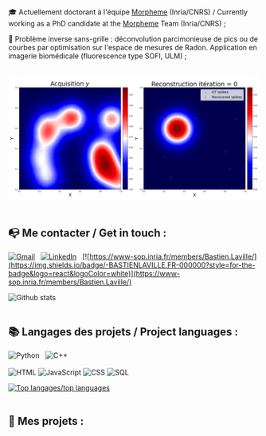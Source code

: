 🎓 Actuellement doctorant à l'équipe [Morpheme](https://team.inria.fr/morpheme/) (Inria/CNRS) / Currently working as a PhD candidate at the [Morpheme](https://team.inria.fr/morpheme/) Team (Inria/CNRS) ;

🔬 Problème inverse sans-grille : déconvolution parcimonieuse de pics ou de courbes par optimisation sur l'espace de mesures de Radon. Application en imagerie biomédicale (fluorescence type SOFI, ULM) ;

<br>
  <img src="https://github.com/XeBasTeX/XeBasTeX/blob/master/anim-sfw-2d.gif"/>
<br>

<br>

## 📭 Me contacter / Get in touch :


[![Gmail](https://img.shields.io/badge/-GMAIL-D14836?style=for-the-badge&logo=gmail&logoColor=white)](mailto:bastien.laville@inria.fr)
&nbsp; [![LinkedIn](https://img.shields.io/badge/-LINKEDIN-0077B5?style=for-the-badge&logo=linkedin&logoColor=white)](https://www.linkedin.com/in/bastien-laville/)
&nbsp; [![https://www-sop.inria.fr/members/Bastien.Laville/](https://img.shields.io/badge/-BASTIENLAVILLE.FR-000000?style=for-the-badge&logo=react&logoColor=white)](https://www-sop.inria.fr/members/Bastien.Laville/)
<br>

![Github stats](https://github-readme-stats.vercel.app/api?username=XeBasTeX&hide=issues&show_icons=true)
<br><br>

## 📚 Langages des projets / Project languages :

![Python](https://img.shields.io/badge/-Python-E426D6?style=for-the-badge&logo=Python&logoColor=white) &nbsp; ![C++](https://img.shields.io/badge/-C++-2C41CB?style=for-the-badge&logo=C%2B%2B&logoColor=white)
<br><br>
![HTML](https://img.shields.io/badge/-HTML-E15622?style=for-the-badge&logo=HTML5&logoColor=white)
![JavaScript](https://img.shields.io/badge/-JavaScript-E7BA15?style=for-the-badge&logo=JavaScript&logoColor=white)
![CSS](https://img.shields.io/badge/-CSS-1B7FDE?style=for-the-badge&logo=CSS3&logoColor=white)
![SQL](https://img.shields.io/badge/-SQL-1DDEC1?style=for-the-badge&logo=MySQL&logoColor=white)


[![Top langages/top languages](https://github-readme-stats.vercel.app/api/top-langs/?username=XeBasTeX)](https://github.com/anuraghazra/github-readme-stats)
<br><br>

## 📂 Mes projets :




<!--
**XeBasTeX/XeBasTeX** is a ✨ _special_ ✨ repository because its `README.md` (this file) appears on your GitHub profile.

Here are some ideas to get you started:

- 🔭 I’m currently working on ...
- 🌱 I’m currently learning ...
- 👯 I’m looking to collaborate on ...
- 🤔 I’m looking for help with ...
- 💬 Ask me about ...
- 📫 How to reach me: ...
- 😄 Pronouns: ...
- ⚡ Fun fact: ...
-->
